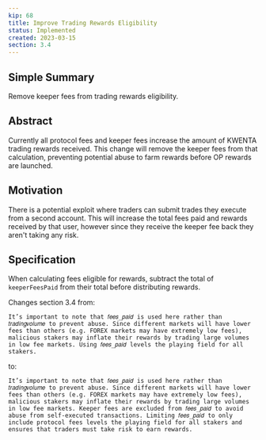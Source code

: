 ```yaml
---
kip: 68
title: Improve Trading Rewards Eligibility
status: Implemented
created: 2023-03-15
section: 3.4
---
```


## Simple Summary

Remove keeper fees from trading rewards eligibility.

## Abstract

Currently all protocol fees and keeper fees increase the amount of KWENTA trading rewards received. This change will remove the keeper fees from that calculation, preventing potential abuse to farm rewards before OP rewards are launched.

## Motivation

There is a potential exploit where traders can submit trades they execute from a second account. This will increase the total fees paid and rewards received by that user, however since they receive the keeper fee back they aren't taking any risk.

## Specification

When calculating fees eligible for rewards, subtract the total of `keeperFeesPaid` from their total before distributing rewards.

Changes section 3.4 from:

```
It’s important to note that 𝑓𝑒𝑒𝑠_𝑝𝑎𝑖𝑑 is used here rather than 𝑡𝑟𝑎𝑑𝑖𝑛𝑔𝑣𝑜𝑙𝑢𝑚𝑒 to prevent abuse. Since different markets will have lower fees than others (e.g. FOREX markets may have extremely low fees), malicious stakers may inflate their rewards by trading large volumes in low fee markets. Using 𝑓𝑒𝑒𝑠_𝑝𝑎𝑖𝑑 levels the playing field for all stakers.
```

to:

```
It’s important to note that 𝑓𝑒𝑒𝑠_𝑝𝑎𝑖𝑑 is used here rather than 𝑡𝑟𝑎𝑑𝑖𝑛𝑔𝑣𝑜𝑙𝑢𝑚𝑒 to prevent abuse. Since different markets will have lower fees than others (e.g. FOREX markets may have extremely low fees), malicious stakers may inflate their rewards by trading large volumes in low fee markets. Keeper fees are excluded from 𝑓𝑒𝑒𝑠_𝑝𝑎𝑖𝑑 to avoid abuse from self-executed transactions. Limiting 𝑓𝑒𝑒𝑠_𝑝𝑎𝑖𝑑 to only include protocol fees levels the playing field for all stakers and ensures that traders must take risk to earn rewards.
```